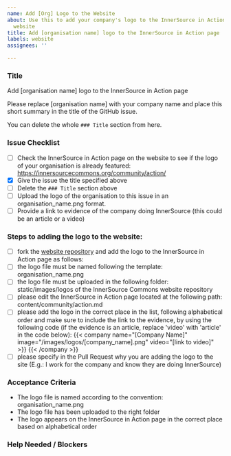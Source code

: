 ```yaml
---
name: Add [Org] Logo to the Website
about: Use this to add your company's logo to the InnerSource in Action page on the
  website
title: Add [organisation name] logo to the InnerSource in Action page
labels: website
assignees: ''

---
```


<!--
README:
The template below provides the format for how to create an issue around adding a new logo to the website. 

Please ensure to carry out the 3 steps outlined in the '### Issue Checklist'. 

You do not need to change anything else in the following 2 sections (### Steps to adding the logo to the website and ### Acceptance criteria).

If you are familiar with GitHub and are confident in performing the steps below, please assign the issue to yourself and carry out the work. 
Alternatively, you can complete the help needed section at the bottom and just create the issue. 
Someone else will pick it up and add the logo to the website.

-->

### Title

Add [organisation name] logo to the InnerSource in Action page

Please replace [organisation name] with your company name and place this short summary in the title of the GitHub issue.

You can delete the whole `### Title` section from here.

### Issue Checklist 

- [ ] Check the InnerSource in Action page on the website to see if the logo of your organisation is already featured: https://innersourcecommons.org/community/action/
- [x] Give the issue the title specified above
- [ ] Delete the `### Title` section above
- [ ] Upload the logo of the organisation to this issue in an organisation_name.png format.
- [ ] Provide a link to evidence of the company doing InnerSource (this could be an article or a video)

### Steps to adding the logo to the website:

- [ ] fork the [website repository](https://github.com/InnerSourceCommons/innersourcecommons.org) and add the logo to the InnerSource in Action page as follows:
- [ ] the logo file must be named following the template: organisation_name.png
- [ ] the logo file must be uploaded in the following folder: static/images/logos of the InnerSource Commons website repository
- [ ] please edit the InnerSource in Action page located at the following path: content/community/action.md
- [ ] please add the logo in the correct place in the list, following alphabetical order and make sure to include the link to the evidence, by using the following code (if the evidence is an article, replace 'video' with 'article' in the code below):
{{< company name="[Company Name]" image="/images/logos/[company_name].png" video="[link to video]" >}}
{{< /company >}}
- [ ] please specify in the Pull Request why you are adding the logo to the site (E.g.: I work for the company and know they are doing InnerSource)

### Acceptance Criteria

- The logo file is named according to the convention: organisation_name.png
- The logo file has been uploaded to the right folder
- The logo appears on the InnerSource in Action page in the correct place based on alphabetical order

### Help Needed / Blockers
